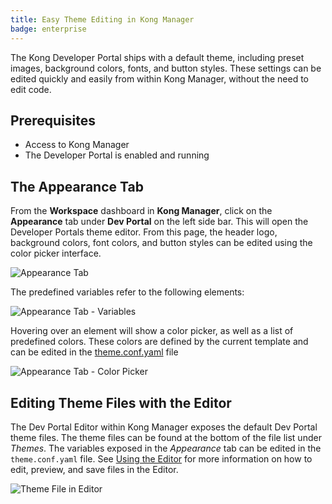 ```yaml
---
title: Easy Theme Editing in Kong Manager
badge: enterprise
---
```


The Kong Developer Portal ships with a default theme, including preset images, background colors, fonts, and button styles. These settings can be edited quickly and easily from within Kong Manager, without the need to edit code.

## Prerequisites

* Access to Kong Manager
* The Developer Portal is enabled and running

## The Appearance Tab

From the **Workspace** dashboard in **Kong Manager**, click on the **Appearance** tab under **Dev Portal** on the left side bar.
This will open the Developer Portals theme editor. From this page, the header logo, background colors, font colors, and button styles can be edited using the color picker interface.

![Appearance Tab](https://doc-assets.konghq.com/1.3/dev-portal/easy-themes/devportal-appearance-tab.png)

The predefined variables refer to the following elements:

![Appearance Tab - Variables](https://doc-assets.konghq.com/1.3/dev-portal/easy-themes/devportal-appearance-arrows.png)

Hovering over an element will show a color picker, as well as a list of predefined colors. These colors are defined by the current template and can be edited in the [theme.conf.yaml](#editing-theme-files-with-the-editor) file

![Appearance Tab - Color Picker](https://doc-assets.konghq.com/1.3/dev-portal/easy-themes/devportal-appearance-tab-variable-hover.png)

## Editing Theme Files with the Editor

The Dev Portal Editor within Kong Manager exposes the default Dev Portal theme files. The theme files can be found at the bottom of the file list under *Themes*. The variables exposed in the *Appearance* tab can be edited in the `theme.conf.yaml` file. See [Using the Editor](/gateway/{{page.kong_version}}/developer-portal/using-the-editor) for more information on how to edit, preview, and save files in the Editor.

![Theme File in Editor](https://doc-assets.konghq.com/1.3/dev-portal/easy-themes/devportal-theme-conf-yaml.png)
